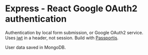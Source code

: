 # Express - React Google OAuth2 authentication
  
Authentication by local form submission, or Google OAuth2 service.  
Uses [jwt](https://jwt.io) in a header, not session. Build with [Passportjs](https://passportjs.org).  
  
User data saved in MongoDB.  
  